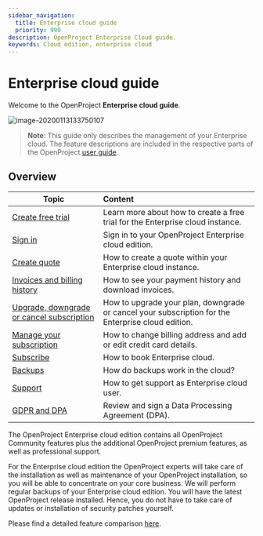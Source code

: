 ```yaml
---
sidebar_navigation:
  title: Enterprise cloud guide
  priority: 999
description: OpenProject Enterprise Cloud guide.
keywords: Cloud edition, enterprise cloud
---
```

# Enterprise cloud guide

Welcome to the OpenProject **Enterprise cloud guide**.

![image-20200113133750107](image-20200113133750107.png)

> **Note**: This guide only describes the management of your Enterprise cloud. The feature descriptions are included in the respective parts of the OpenProject [user guide](../../user-guide).


## Overview

| Topic                                                                                                       | Content                                                                                           |
|-------------------------------------------------------------------------------------------------------------|:--------------------------------------------------------------------------------------------------|
| [Create free trial](./create-cloud-trial)                                                                   | Learn more about how to create a free trial for the Enterprise cloud instance.                    |
| [Sign in](./sign-in/)                                                                                       | Sign in to your OpenProject Enterprise cloud edition.                                             |
| [Create quote](./create-quote-cloud)                                                                        | How to create a quote within your Enterprise cloud instance.                                      |
| [Invoices and billing history](./invoices-and-billing-history)                                              | How to see your payment history and download invoices.                                            |
| [Upgrade, downgrade or cancel subscription](./manage-cloud-subscription/#upgrade-or-downgrade-subscription) | How to upgrade your plan, downgrade or cancel your subscription for the Enterprise cloud edition. |
| [Manage your subscription](./manage-cloud-subscription)                                                     | How to change billing address and add or edit credit card details.                                |
| [Subscribe](./book-cloud)                                                                                   | How to book Enterprise cloud.                                                                     |
| [Backups](./backups)                                                                                        | How do backups work in the cloud?                                                                 |
| [Support](./support)                                                                                        | How to get support as Enterprise cloud user.                                                      |
| [GDPR and DPA](./gdpr-compliance)                                                                           | Review and sign a Data Processing Agreement (DPA).                                                |

The OpenProject Enterprise cloud edition contains all OpenProject Community features plus the additional OpenProject premium features, as well as professional support.

For the Enterprise cloud edition the OpenProject experts will take care of the installation as well as maintenance of your OpenProject installation, so you will be able to concentrate on your core business. We will perform regular backups of your Enterprise cloud edition. You will have the latest OpenProject release installed. Hence, you do not have to take care of updates or installation of security patches yourself.

Please find a detailed feature comparison [here](https://www.openproject.org/pricing/#features).
